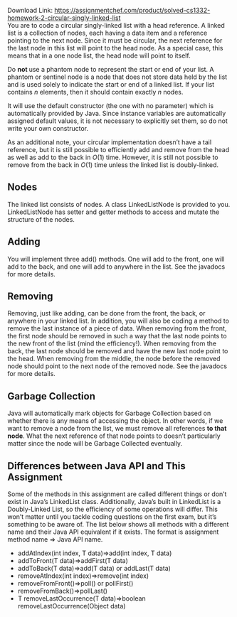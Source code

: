 Download Link: https://assignmentchef.com/product/solved-cs1332-homework-2-circular-singly-linked-list
<br>
You are to code a circular singly-linked list with a head reference. A linked list is a collection of nodes, each having a data item and a reference pointing to the next node. Since it must be circular, the next reference for the last node in this list will point to the head node. As a special case, this means that in a one node list, the head node will point to itself.

Do <strong>not </strong>use a phantom node to represent the start or end of your list. A phantom or sentinel node is a node that does not store data held by the list and is used solely to indicate the start or end of a linked list. If your list contains <em>n </em>elements, then it should contain exactly <em>n </em>nodes.

It will use the default constructor (the one with no parameter) which is automatically provided by Java. Since instance variables are automatically assigned default values, it is not necessary to explicitly set them, so do not write your own constructor.

As an additional note, your circular implementation doesn’t have a tail reference, but it is still possible to efficiently add and remove from the head as well as add to the back in <em>O</em>(1) time. However, it is still not possible to remove from the back in <em>O</em>(1) time unless the linked list is doubly-linked.

<h2>Nodes</h2>

The linked list consists of nodes. A class LinkedListNode is provided to you. LinkedListNode has setter and getter methods to access and mutate the structure of the nodes.

<h2>Adding</h2>

You will implement three add() methods. One will add to the front, one will add to the back, and one will add to anywhere in the list. See the javadocs for more details.

<h2>Removing</h2>

Removing, just like adding, can be done from the front, the back, or anywhere in your linked list. In addition, you will also be coding a method to remove the last instance of a piece of data. When removing from the front, the first node should be removed in such a way that the last node points to the new front of the list (mind the efficiency!). When removing from the back, the last node should be removed and have the new last node point to the head. When removing from the middle, the node before the removed node should point to the next node of the removed node. See the javadocs for more details.

<h2>Garbage Collection</h2>

Java will automatically mark objects for Garbage Collection based on whether there is any means of accessing the object. In other words, if we want to remove a node from the list, we must remove all references <strong>to that node</strong>. What the next reference of that node points to doesn’t particularly matter since the node will be Garbage Collected eventually.

<h2>Differences between Java API and This Assignment</h2>

Some of the methods in this assignment are called different things or don’t exist in Java’s LinkedList class. Additionally, Java’s built in LinkedList is a Doubly-Linked List, so the efficiency of some operations will differ. This won’t matter until you tackle coding questions on the first exam, but it’s something to be aware of. The list below shows all methods with a different name and their Java API equivalent if it exists. The format is assignment method name ⇒ Java API name.

<ul>

 <li>addAtIndex(int index, T data)⇒add(int index, T data)</li>

 <li>addToFront(T data)⇒addFirst(T data)</li>

 <li>addToBack(T data)⇒add(T data) or addLast(T data)</li>

 <li>removeAtIndex(int index)⇒remove(int index)</li>

 <li>removeFromFront()⇒poll() or pollFirst()</li>

 <li>removeFromBack()⇒pollLast()</li>

 <li>T removeLastOccurrence(T data)⇒boolean removeLastOccurrence(Object data)</li>

</ul>